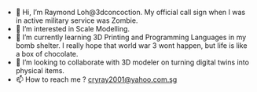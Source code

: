 - 👋 Hi, I’m Raymond Loh@3dconcoction. My official call sign when I was in active military service was Zombie.
- 👀 I’m interested in Scale Modelling.
- 🌱 I’m currently learning 3D Printing and Programming Languages in my bomb shelter. I really hope that world war 3 wont happen, but life is like a box of chocolate.
- 💞️ I’m looking to collaborate with 3D modeler on turning digital twins into physical items.
- 📫 How to reach me ? cryray2001@yahoo.com.sg

<!---
3dconcoction/3dconcoction is a ✨ special ✨ repository because its `README.md` (this file) appears on your GitHub profile.
You can click the Preview link to take a look at your changes.
--->
